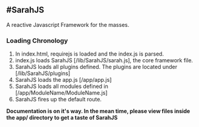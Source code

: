 #SarahJS
---

A reactive Javascript Framework for the masses.

### Loading Chronology

1. In index.html, requirejs is loaded and the index.js is parsed.
1. index.js loads SarahJS [/lib/SarahJS/sarah.js], the core framework file.
1. SarahJS loads all plugins defined. The plugins are located under [/lib/SarahJS/plugins]
1. SarahJS loads the app.js [/app/app.js]
1. SarahJS loads all modules defined in [/app/ModuleName/ModuleName.js]
1. SarahJS fires up the default route.

**Documentation is on it's way. In the mean time, please view files inside the app/ directory to get a taste of SarahJS**
